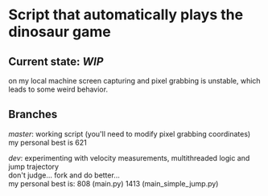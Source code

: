 Script that automatically plays the dinosaur game
=

## Current state: *WIP*
on my local machine screen capturing and pixel grabbing is unstable, which leads to some weird behavior.  

## Branches
*master*: working script (you'll need to modify pixel grabbing coordinates)  
my personal best is 621

*dev*: experimenting with velocity measurements, multithreaded logic and jump trajectory  
don't judge... fork and do better...  
my personal best is: 808 (main.py) 1413 (main_simple_jump.py)
